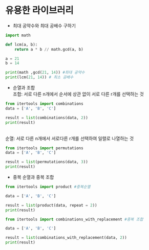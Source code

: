 # 유용한 라이브러리

- 최대 공약수와 최대 공배수 구하기
```py
import math

def lcm(a, b):
    return a * b // math.gcd(a, b)

a = 21
b = 14

print(math ,gcd(21, 14)) #최대 공약수
print(lcm(21, 14)) # 최소 공배수
```

- 순열과 조합
<br>조합: 서로 다른 n개에서 순서에 상관 없이 서로 다른 r개를 선택하는 것<br>

```py
from itertools import combinations
data = ['A', 'B', 'C']

result = list(combinations(data, 2))
print(result)

```
<br>순열: 서로 다른 n개에서 서로다른 r개를 선택하여 일렬로 나열하는 것 <br>

```py
from itertools import permutations
data = ['A', 'B', 'C']

result = list(permutations(data, 3))
print(result)

```


- 중복 순열과 중복 조합


```py 
from itertools import product #중복순열

data = ['A', 'B', 'C']

result = list(product(data, repeat = 2))
print(result)

from itertools import combinations_with_replacement #중복 조합

data = ['A', 'B', 'C']

result = list(combinations_with_replacement(data, 2))
print(result)
```
